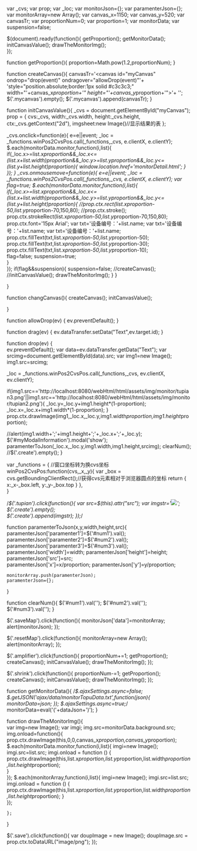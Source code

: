 
var _cvs;
var prop;
var _loc;
var monitorJson={};
var paramenterJson={};
var monitorArray=new Array();
var canvas_x=1150;
var canvas_y=520;
var canvasTr;
var proportionNum=0;
var proportion=1;
var monitorData;
var suspension=false;

$(document).ready(function(){
	getProportion();
    getMonitorData();	
    initCanvasValue();
	drawTheMonitorImg();  	
});

function getProportion(){
	proportion=Math.pow(1.2,proportionNum);
}


function createCanvas(){
	canvasTr='<canvas id="myCanvas" ondrop="drop(event)" ondragover="allowDrop(event)"'+
	         'style="position.absolute;border:1px solid #c3c3c3;" width="'+canvas_x*proportion+'" height="'+canvas_y*proportion+'">'+
             '</canvas>'; 
	$('.mycanvas').empty();
	$('.mycanvas').append(canvasTr);
}

function initCanvasValue(){
	_cvs = document.getElementById("myCanvas");
    prop = {
    cvs:_cvs,
    width:_cvs.width,
    height:_cvs.height,
    ctx:_cvs.getContext("2d"),
    imgsheet:new Image()//显示结果的表
  };
  
  _cvs.onclick=function(e){
	e=e||event;
	_loc = _functions.winPos2CvsPos.call(_functions,_cvs, e.clientX, e.clientY);
	$.each(monitorData.monitor,function(i,list){
		if(_loc.x>=list.x*proportion&&_loc.x<=(list.x+list.width)*proportion&&_loc.y>=list.y*proportion&&_loc.y<=(list.y+list.height)*proportion){
		 window.location.href='monitorDetail.html';
       }	   
	});
}
 _cvs.onmousemove=function(e){
	e=e||event;
	_loc = _functions.winPos2CvsPos.call(_functions,_cvs, e.clientX, e.clientY);
	var flag=true;
	$.each(monitorData.monitor,function(i,list){
		if(_loc.x>=list.x*proportion&&_loc.x<=(list.x+list.width)*proportion&&_loc.y>=list.y*proportion&&_loc.y<=(list.y+list.height)*proportion){
		 //prop.ctx.rect(list.x*proportion-50,list.y*proportion-70,150,80);
         //prop.ctx.stroke();
		 prop.ctx.strokeRect(list.x*proportion-50,list.y*proportion-70,150,80);
		 prop.ctx.font='15px Arial';
         var txt='设备编号：'+list.name;
		 var txt='设备编号：'+list.name;
		 var txt='设备编号：'+list.name;
         prop.ctx.fillText(txt,list.x*proportion-50,list.y*proportion-50);
		 prop.ctx.fillText(txt,list.x*proportion-50,list.y*proportion-30);
		 prop.ctx.fillText(txt,list.x*proportion-50,list.y*proportion-10);		 
		 flag=false;
         suspension=true;	 
       }   
	});
	if(flag&&suspension){
	suspension=false;
	//createCanvas();
	//initCanvasValue();
	drawTheMonitorImg();
	}
}

}


function changCanvas(){
	createCanvas();
	initCanvasValue();
	
}

function allowDrop(ev)
{
ev.preventDefault();
}

function drag(ev)
{
ev.dataTransfer.setData("Text",ev.target.id);
}

function drop(ev)
{	
ev.preventDefault();
var data=ev.dataTransfer.getData("Text");
var srcimg=document.getElementById(data).src;
var img1=new Image();
img1.src=srcimg;

_loc = _functions.winPos2CvsPos.call(_functions,_cvs, ev.clientX, ev.clientY);

if(img1.src=='http://localhost:8080/webHtml/html/assets/img/monitor/tupian3.png'||img1.src=='http://localhost:8080/webHtml/html/assets/img/monitor/tupian2.png'){
	_loc.y=_loc.y+img1.height*(1-proportion);
	_loc.x=_loc.x+img1.width*(1-proportion);
}
prop.ctx.drawImage(img1,_loc.x,_loc.y,img1.width*proportion,img1.height*proportion);

//alert(img1.width+';'+img1.height+';'+_loc.x+';'+_loc.y);
$('#myModalInformation').modal('show');
paramenterToJson(_loc.x,_loc.y,img1.width,img1.height,srcimg); 
 clearNum();
//$('.create').empty();
}

   
var _functions = {
    //窗口坐标转为换cvs坐标
    winPos2CvsPos:function(cvs,_x,_y){
      var _box = cvs.getBoundingClientRect();//获得cvs元素相对于浏览器圆点的坐标
      return {
        x:_x-_box.left,
        y:_y-_box.top
      }
    },   
  }
  
/*$('.tupian').click(function(){
	var src=$(this).attr("src");
	var imgstr='<img id="drap1" src="'+src+'" draggable="true" ondragstart="drag(event)"/>';
	$('.create').empty();	
	$('.create').append(imgstr);
});*/

function paramenterToJson(x,y,width,height,src){
	paramenterJson['paramenter1']=$('#num1').val();
	paramenterJson['paramenter2']=$('#num2').val();
	paramenterJson['paramenter3']=$('#num3').val();	    
	paramenterJson['width']=width;
    paramenterJson['height']=height;
    paramenterJson['src']=src;	
	paramenterJson['x']=x/proportion;
	paramenterJson['y']=y/proportion;
	
	monitorArray.push(paramenterJson);
	paramenterJson={};
}

function clearNum(){
	$('#num1').val('');
    $('#num2').val('');
    $('#num3').val('');
}

$('.saveMap').click(function(){
	monitorJson['data']=monitorArray;
	alert(monitorJson);
});

$('.resetMap').click(function(){
	monitorArray=new Array();
	alert(monitorArray);
});

$('.amplifier').click(function(){
	proportionNum+=1;
    getProportion();	
	createCanvas();	
	initCanvasValue();
	drawTheMonitorImg();
});

$('.shrink').click(function(){
	proportionNum-=1;
	getProportion();
	createCanvas();
	initCanvasValue();
	drawTheMonitorImg();
});

function getMonitorData(){
	/*$.ajaxSettings.async=false;
	$.getJSON('ajax/data/monitorTopuData.txt',function(json){
		monitorData=json;
	});	
	$.ajaxSettings.async=true;*/
	monitorData=eval('('+dataJson+')');
}

function drawTheMonitorImg(){	  
	var img=new Image();
	var imgi;
	img.src=monitorData.background.src;
	img.onload=function(){
		prop.ctx.drawImage(this,0,0,canvas_x*proportion,canvas_y*proportion);		 
		$.each(monitorData.monitor,function(i,list){
			imgi=new Image();
			imgi.src=list.src;
			imgi.onload = function () {
			prop.ctx.drawImage(this,list.x*proportion,list.y*proportion,list.width*proportion,list.height*proportion);          		
		}  			
	});
	$.each(monitorArray,function(i,list){
		imgi=new Image();
		imgi.src=list.src;
		imgi.onload = function () {
		prop.ctx.drawImage(this,list.x*proportion,list.y*proportion,list.width*proportion,list.height*proportion);
		}		
	});
	
	};
}

$('.save').click(function(){
    var doupImage = new Image();
    doupImage.src = prop.ctx.toDataURL("image/png");
});


